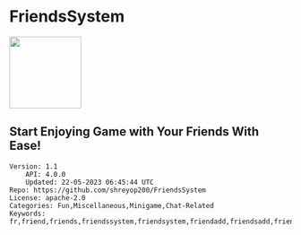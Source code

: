 # FriendsSystem
<img src="https://raw.githubusercontent.com/shreyop200/FriendsSystem/39aae186bfa413787f801239e69e845b6b90c83e/resources/2024079.png" width="128" height="128" />

## Start Enjoying Game with Your Friends With Ease!
```properties
Version: 1.1
    API: 4.0.0
    Updated: 22-05-2023 06:45:44 UTC
Repo: https://github.com/shreyop200/FriendsSystem
License: apache-2.0
Categories: Fun,Miscellaneous,Minigame,Chat-Related
Keywords: fr,friend,friends,friendssystem,friendsystem,friendadd,friendsadd,friendsremove,friendremove,friendhere,newfriends
```